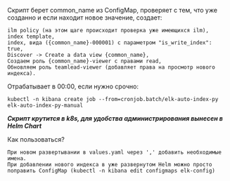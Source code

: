 Скрипт берет common_name из ConfigMap, проверяет с тем, что уже созданно и если находит новое значение, создает:

    ilm policy (на этом щаге происходит проверка уже имеющихся ilm),
    index template,
    index, вида ({common_name}-000001) с параметром "is_write_index": true,
    Discover -> Create a data view {common_name},
    Создаем роль {common_name}-viewer с правами read,
    Обновляем роль teamlead-viewer (добавляет права на просмотр нового индекса).

Отрабатывает в 00:00, если нужно срочно:

    kubectl -n kibana create job --from=cronjob.batch/elk-auto-index-py elk-auto-index-py-manual

***Скрипт крутится в k8s, для удобства администрирования вынесен в Helm Chart***

Как пользоваться?
 
    При новом развертывании в values.yaml через ',' добавить необходимые имена.
    При добавлении нового индекса в уже развернутом Helm можно просто поправить ConfigMap (kubectl -n kibana edit configmaps elk-config)